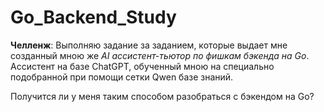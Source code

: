 # Go_Backend_Study
**Челленж**: Выполняю задание за заданием, которые выдает мне созданный мною же *AI ассистент-тьютор по фишкам бэкенда на Go*. Ассистент на базе ChatGPT, обученный мною на специально подобранной при помощи сетки Qwen базе знаний. 

Получится ли у меня таким способом разобраться с бэкендом на Go? 
